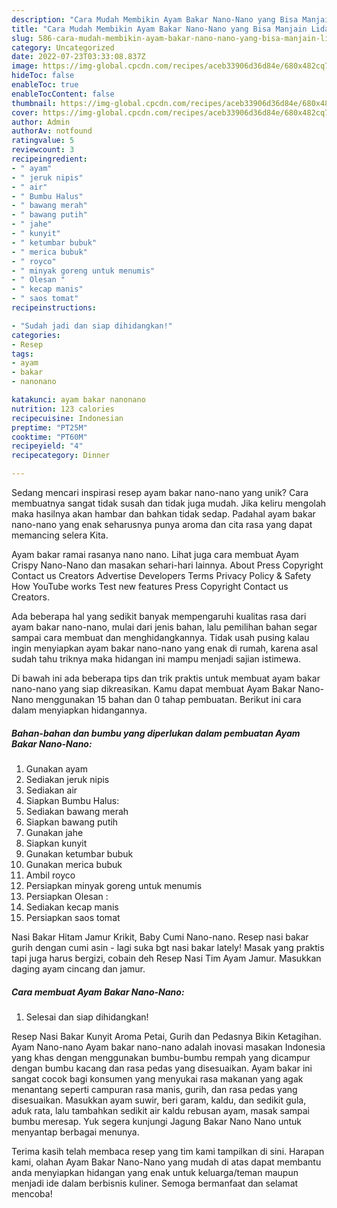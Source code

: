 ```yaml
---
description: "Cara Mudah Membikin Ayam Bakar Nano-Nano yang Bisa Manjain Lidah"
title: "Cara Mudah Membikin Ayam Bakar Nano-Nano yang Bisa Manjain Lidah"
slug: 586-cara-mudah-membikin-ayam-bakar-nano-nano-yang-bisa-manjain-lidah
category: Uncategorized
date: 2022-07-23T03:33:08.837Z
image: https://img-global.cpcdn.com/recipes/aceb33906d36d84e/680x482cq70/ayam-bakar-nano-nano-foto-resep-utama.jpg
hideToc: false
enableToc: true
enableTocContent: false
thumbnail: https://img-global.cpcdn.com/recipes/aceb33906d36d84e/680x482cq70/ayam-bakar-nano-nano-foto-resep-utama.jpg
cover: https://img-global.cpcdn.com/recipes/aceb33906d36d84e/680x482cq70/ayam-bakar-nano-nano-foto-resep-utama.jpg
author: Admin
authorAv: notfound
ratingvalue: 5
reviewcount: 3
recipeingredient:
- " ayam"
- " jeruk nipis"
- " air"
- " Bumbu Halus"
- " bawang merah"
- " bawang putih"
- " jahe"
- " kunyit"
- " ketumbar bubuk"
- " merica bubuk"
- " royco"
- " minyak goreng untuk menumis"
- " Olesan "
- " kecap manis"
- " saos tomat"
recipeinstructions:

- "Sudah jadi dan siap dihidangkan!"
categories:
- Resep
tags:
- ayam
- bakar
- nanonano

katakunci: ayam bakar nanonano 
nutrition: 123 calories
recipecuisine: Indonesian
preptime: "PT25M"
cooktime: "PT60M"
recipeyield: "4"
recipecategory: Dinner

---
```





Sedang mencari inspirasi resep ayam bakar nano-nano yang unik? Cara membuatnya sangat tidak susah dan tidak juga mudah. Jika keliru mengolah maka hasilnya akan hambar dan bahkan tidak sedap. Padahal ayam bakar nano-nano yang enak seharusnya punya aroma dan cita rasa yang dapat memancing selera Kita.





Ayam bakar ramai rasanya nano nano. Lihat juga cara membuat Ayam Crispy Nano-Nano dan masakan sehari-hari lainnya. About Press Copyright Contact us Creators Advertise Developers Terms Privacy Policy &amp; Safety How YouTube works Test new features Press Copyright Contact us Creators.

Ada beberapa hal yang sedikit banyak mempengaruhi kualitas rasa dari ayam bakar nano-nano, mulai dari jenis bahan, lalu pemilihan bahan segar sampai cara membuat dan menghidangkannya. Tidak usah pusing kalau ingin menyiapkan ayam bakar nano-nano yang enak di rumah, karena asal sudah tahu triknya maka hidangan ini mampu menjadi sajian istimewa.






Di bawah ini ada beberapa tips dan trik praktis untuk membuat ayam bakar nano-nano yang siap dikreasikan. Kamu dapat membuat Ayam Bakar Nano-Nano menggunakan 15 bahan dan 0 tahap pembuatan. Berikut ini cara dalam menyiapkan hidangannya.

<!--inarticleads1-->

##### Bahan-bahan dan bumbu yang diperlukan dalam pembuatan Ayam Bakar Nano-Nano:

1. Gunakan  ayam
1. Sediakan  jeruk nipis
1. Sediakan  air
1. Siapkan  Bumbu Halus:
1. Sediakan  bawang merah
1. Siapkan  bawang putih
1. Gunakan  jahe
1. Siapkan  kunyit
1. Gunakan  ketumbar bubuk
1. Gunakan  merica bubuk
1. Ambil  royco
1. Persiapkan  minyak goreng untuk menumis
1. Persiapkan  Olesan :
1. Sediakan  kecap manis
1. Persiapkan  saos tomat


Nasi Bakar Hitam Jamur Krikit, Baby Cumi Nano-nano. Resep nasi bakar gurih dengan cumi asin - lagi suka bgt nasi bakar lately! Masak yang praktis tapi juga harus bergizi, cobain deh Resep Nasi Tim Ayam Jamur. Masukkan daging ayam cincang dan jamur. 

<!--inarticleads2-->

##### Cara membuat Ayam Bakar Nano-Nano:


1. Selesai dan siap dihidangkan!

Resep Nasi Bakar Kunyit Aroma Petai, Gurih dan Pedasnya Bikin Ketagihan. Ayam Nano-nano Ayam bakar nano-nano adalah inovasi masakan Indonesia yang khas dengan menggunakan bumbu-bumbu rempah yang dicampur dengan bumbu kacang dan rasa pedas yang disesuaikan. Ayam bakar ini sangat cocok bagi konsumen yang menyukai rasa makanan yang agak menantang seperti campuran rasa manis, gurih, dan rasa pedas yang disesuaikan. Masukkan ayam suwir, beri garam, kaldu, dan sedikit gula, aduk rata, lalu tambahkan sedikit air kaldu rebusan ayam, masak sampai bumbu meresap. Yuk segera kunjungi Jagung Bakar Nano Nano untuk menyantap berbagai menunya. 

Terima kasih telah membaca resep yang tim kami tampilkan di sini. Harapan kami, olahan Ayam Bakar Nano-Nano yang mudah di atas dapat membantu anda menyiapkan hidangan yang enak untuk keluarga/teman maupun menjadi ide dalam berbisnis kuliner. Semoga bermanfaat dan selamat mencoba!
